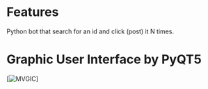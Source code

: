 # Features

Python bot that search for an id and click (post) it N times. 

# Graphic User Interface by PyQT5

[![MVGIC](https://i.gyazo.com/6d6634c788e7a18e18dbcbc5b5b7e0a1.png)]
